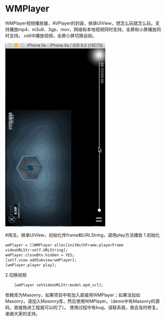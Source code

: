 # WMPlayer
WMPlayer视频播放器，AVPlayer的封装，继承UIView，想怎么玩就怎么玩。支持播放mp4、m3u8、3gp、mov，网络和本地视频同时支持。全屏和小屏播放同时支持。
cell中播放视频，全屏小屏切换自如。

![image](https://github.com/zhengwenming/WMPlayer/blob/master/WMPlayer/Resource/WMPlayer.gif)   

#用法，继承UIVIew，初始化传frame和URLString，调用play方法播放
1.初始化

    wmPlayer = [[WMPlayer alloc]initWithFrame:playerFrame videoURLStr:self.URLString];
    wmPlayer.closeBtn.hidden = YES;
    [self.view addSubview:wmPlayer];
    [wmPlayer.player play];
    
2.切换视频

        [wmPlayer setVideoURLStr:model.mp4_url];



依赖库为Masonry，如果项目中有加入直接用WMPlayer；如果没加如Masonry，请加入Masonry库，然后使用WMPlayer。（demo中有Masonry的源码，直接拖进工程就可以的了）。
使用过程中有bug，请联系我，我会及时修复。谢谢大家的支持。

